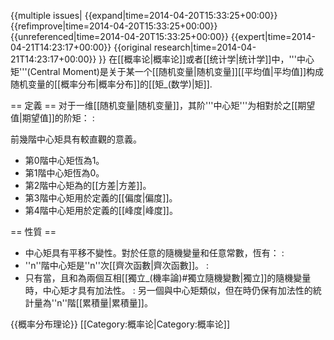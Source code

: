 {{multiple issues|
{{expand|time=2014-04-20T15:33:25+00:00}}
{{refimprove|time=2014-04-20T15:33:25+00:00}}
{{unreferenced|time=2014-04-20T15:33:25+00:00}}
{{expert|time=2014-04-21T14:23:17+00:00}}
{{original research|time=2014-04-21T14:23:17+00:00}}
}}
在[[概率论|概率论]]或者[[统计学|统计学]]中，'''中心矩'''(Central Moment)是关于某一个[[随机变量|随机变量]][[平均值|平均值]]构成随机变量的[[概率分布|概率分布]]的[[矩_(数学)|矩]].

== 定義 ==
对于一维[[随机变量|随机变量]]<math>X</math>，其<math>k</math>阶'''中心矩'''<math>\mu_k</math>为相對於<math>X</math>之[[期望值|期望值]]的<math>k</math>阶矩：
:<math>\mu_k = \mathrm{E}[(X-\mathrm{E}[X])^k]=\int_{-\infty}^{+\infty}(x-\mu)^k f(x) dx</math>

前幾階中心矩具有較直觀的意義。
* 第0階中心矩<math>\mu_0</math>恆為1。
* 第1階中心矩<math>\mu_1</math>恆為0。
* 第2階中心矩<math>\mu_2</math>為<math>X</math>的[[方差|方差]]<math>\operatorname{Var}(X)</math>。
* 第3階中心矩<math>\mu_3</math>用於定義<math>X</math>的[[偏度|偏度]]。
* 第4階中心矩<math>\mu_4</math>用於定義<math>X</math>的[[峰度|峰度]]。

== 性質 ==
* 中心矩具有平移不變性。對於任意的隨機變量<math>X</math>和任意常數<math>c</math>，恆有：
:<math>\mu_n(X+c)=\mu_n(X)</math>
* ''n''階中心矩是''n''次[[齊次函數|齊次函數]]。
:<math>\mu_n(cX)=c^n\mu_n(X)</math>
* 只有當<math>n\in\{1,2,3\}</math>，且<math>X</math>和<math>Y</math>為兩個互相[[獨立_(機率論)#獨立隨機變數|獨立]]的隨機變量時，中心矩才具有加法性。
:<math>\mu_n(X+Y)=\mu_n(X)+\mu_n(Y)</math>
另一個與中心矩類似，但在<math>n\geq 4</math>時仍保有加法性的統計量為''n''階[[累積量|累積量]]<math>\kappa_n</math>。

{{概率分布理论}}
[[Category:概率论|Category:概率论]]